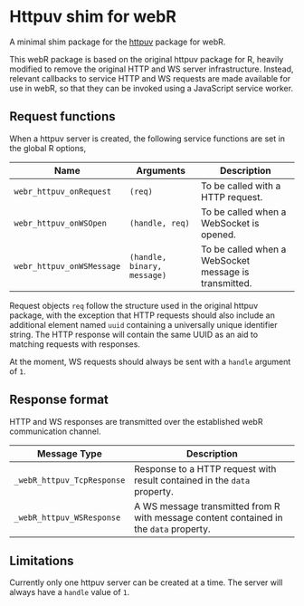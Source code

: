 # Httpuv shim for webR

A minimal shim package for the [httpuv](https://cran.r-project.org/web/packages/httpuv/index.html) package for webR.

This webR package is based on the original httpuv package for R, heavily modified to remove the original HTTP and WS server infrastructure. Instead, relevant callbacks to service HTTP and WS requests are made available for use in webR, so that they can be invoked using a JavaScript service worker.

## Request functions
When a httpuv server is created, the following service functions are set in the global R options,

Name | Arguments |Description
-----|----|------------
`webr_httpuv_onRequest`| `(req)` | To be called with a HTTP request.
`webr_httpuv_onWSOpen` | `(handle, req)` | To be called when a WebSocket is opened.
`webr_httpuv_onWSMessage` | `(handle, binary, message)` | To be called when a WebSocket message is transmitted.

Request objects `req` follow the structure used in the original httpuv package, with the exception that HTTP requests should also include an additional element named `uuid` containing a universally unique identifier string. The HTTP response will contain the same UUID as an aid to matching requests with responses.

At the moment, WS requests should always be sent with a `handle` argument of `1`.

## Response format

HTTP and WS responses are transmitted over the established webR communication channel.

Message Type | Description
-------------|------------
`_webR_httpuv_TcpResponse` | Response to a HTTP request with result contained in the `data` property.
`_webR_httpuv_WSResponse`  | A WS message transmitted from R with message content contained in the `data` property.

## Limitations
Currently only one httpuv server can be created at a time. The server will always have a `handle` value of `1`.
